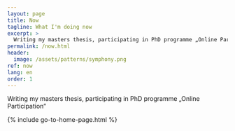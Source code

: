 ```yaml
---
layout: page
title: Now
tagline: What I'm doing now
excerpt: >
  Writing my masters thesis, participating in PhD programme „Online Participation“
permalink: /now.html
header:
  image: /assets/patterns/symphony.png
ref: now
lang: en
order: 1
---
```

Writing my masters thesis, participating in PhD programme „Online Participation“

{% include go-to-home-page.html %}
